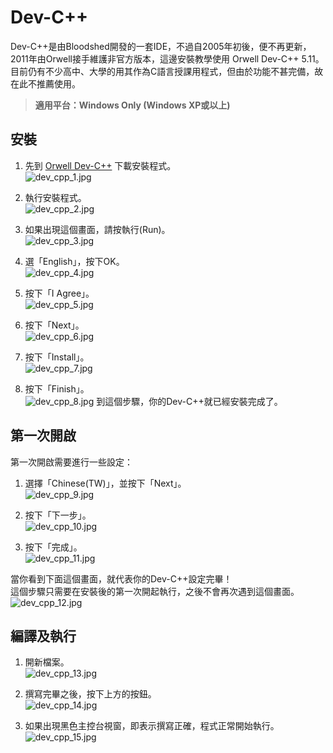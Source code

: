 # Dev-C++

Dev-C++是由Bloodshed開發的一套IDE，不過自2005年初後，便不再更新，2011年由Orwell接手維護非官方版本，這邊安裝教學使用 Orwell Dev-C++ 5.11。  
目前仍有不少高中、大學的用其作為C語言授課用程式，但由於功能不甚完備，故在此不推薦使用。

> **適用平台：Windows Only (Windows XP或以上)**

## 安裝
1. 先到 [Orwell Dev-C++](http://orwelldevcpp.blogspot.tw/) 下載安裝程式。  
![dev_cpp_1.jpg](img/dev_cpp_1.jpg)

2. 執行安裝程式。  
![dev_cpp_2.jpg](img/dev_cpp_2.jpg)

3. 如果出現這個畫面，請按執行(Run)。  
![dev_cpp_3.jpg](img/dev_cpp_3.jpg)

4. 選「English」，按下OK。  
![dev_cpp_4.jpg](img/dev_cpp_4.jpg)

5. 按下「I Agree」。  
![dev_cpp_5.jpg](img/dev_cpp_5.jpg)

6. 按下「Next」。  
![dev_cpp_6.jpg](img/dev_cpp_6.jpg)

7. 按下「Install」。  
![dev_cpp_7.jpg](img/dev_cpp_7.jpg)

8. 按下「Finish」。  
![dev_cpp_8.jpg](img/dev_cpp_8.jpg)
到這個步驟，你的Dev-C++就已經安裝完成了。  

## 第一次開啟
第一次開啟需要進行一些設定：  
1. 選擇「Chinese(TW)」，並按下「Next」。  
![dev_cpp_9.jpg](img/dev_cpp_9.jpg)

2. 按下「下一步」。  
![dev_cpp_10.jpg](img/dev_cpp_10.jpg)

3. 按下「完成」。  
![dev_cpp_11.jpg](img/dev_cpp_11.jpg)

當你看到下面這個畫面，就代表你的Dev-C++設定完畢！  
這個步驟只需要在安裝後的第一次開起執行，之後不會再次遇到這個畫面。  
![dev_cpp_12.jpg](img/dev_cpp_12.jpg)


## 編譯及執行
1. 開新檔案。  
![dev_cpp_13.jpg](img/dev_cpp_13.jpg)

2. 撰寫完畢之後，按下上方的按鈕。  
![dev_cpp_14.jpg](img/dev_cpp_14.jpg)

3. 如果出現黑色主控台視窗，即表示撰寫正確，程式正常開始執行。  
![dev_cpp_15.jpg](img/dev_cpp_15.jpg)